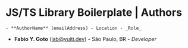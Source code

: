 # JS/TS Library Boilerplate | Authors

    - **AuthorName** (emailAddress) - Location - _Role_

- **Fabio Y. Goto** (lab@yuiti.dev) - São Paulo, BR - _Developer_
